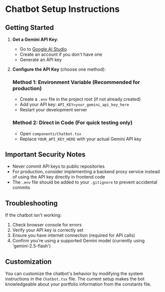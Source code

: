 # Chatbot Setup Instructions

## Getting Started

1. **Get a Gemini API Key**:
   - Go to [Google AI Studio](https://aistudio.google.com/)
   - Create an account if you don't have one
   - Generate an API key

2. **Configure the API Key** (choose one method):

   ### Method 1: Environment Variable (Recommended for production)
   - Create a `.env` file in the project root (if not already created)
   - Add your API key: `API_KEY=your_gemini_api_key_here`
   - Restart your development server

   ### Method 2: Direct in Code (For quick testing only)
   - Open `components/Chatbot.tsx`
   - Replace `YOUR_API_KEY_HERE` with your actual Gemini API key

## Important Security Notes

- Never commit API keys to public repositories
- For production, consider implementing a backend proxy service instead of using the API key directly in frontend code
- The `.env` file should be added to your `.gitignore` to prevent accidental commits

## Troubleshooting

If the chatbot isn't working:

1. Check browser console for errors
2. Verify your API key is correctly set
3. Ensure you have internet connection (required for API calls)
4. Confirm you're using a supported Gemini model (currently using 'gemini-2.5-flash')

## Customization

You can customize the chatbot's behavior by modifying the system instructions in the `Chatbot.tsx` file. The current setup makes the bot knowledgeable about your portfolio information from the constants file.

